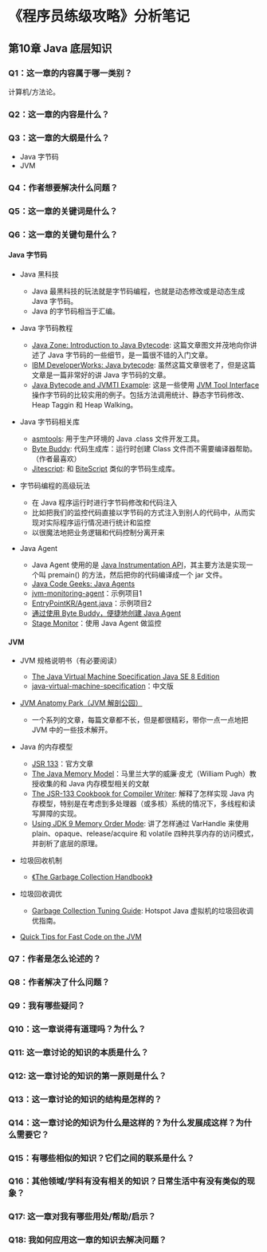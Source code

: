# 《程序员练级攻略》分析笔记

## 第10章 Java 底层知识

### Q1：这一章的内容属于哪一类别？

计算机/方法论。

### Q2：这一章的内容是什么？

### Q3：这一章的大纲是什么？

- Java 字节码
- JVM

### Q4：作者想要解决什么问题？

### Q5：这一章的关键词是什么？

### Q6：这一章的关键句是什么？

#### Java 字节码

- Java 黑科技
  - Java 最黑科技的玩法就是字节码编程，也就是动态修改或是动态生成 Java 字节码。
  - Java 的字节码相当于汇编。

- Java 字节码教程
  - [Java Zone: Introduction to Java Bytecode][1]: 这篇文章图文并茂地向你讲述了 Java 字节码的一些细节，是一篇很不错的入门文章。
  - [IBM DeveloperWorks: Java bytecode][2]: 虽然这篇文章很老了，但是这篇文章是一篇非常好的讲 Java 字节码的文章。
  - [Java Bytecode and JVMTI Example][3]: 这是一些使用 [JVM Tool Interface][23] 操作字节码的比较实用的例子。包括方法调用统计、静态字节码修改、Heap Taggin 和 Heap Walking。

- Java 字节码相关库
  - [asmtools][4]: 用于生产环境的 Java .class 文件开发工具。
  - [Byte Buddy][5]: 代码生成库：运行时创建 Class 文件而不需要编译器帮助。（作者最喜欢）
  - [Jitescript][6]: 和 [BiteScript][24] 类似的字节码生成库。

- 字节码编程的高级玩法
  - 在 Java 程序运行时进行字节码修改和代码注入
  - 比如把我们的监控代码直接以字节码的方式注入到别人的代码中，从而实现对实际程序运行情况进行统计和监控
  - 以很魔法地把业务逻辑和代码控制分离开来

- Java Agent
  - Java Agent 使用的是 [Java Instrumentation API][7]，其主要方法是实现一个叫 premain() 的方法，然后把你的代码编译成一个 jar 文件。
  - [Java Code Geeks: Java Agents][8]
  - [jvm-monitoring-agent][9]：示例项目1
  - [EntryPointKR/Agent.java][10]：示例项目2
  - [通过使用 Byte Buddy，便捷地创建 Java Agent][11]
  - [Stage Monitor][12]：使用 Java Agent 做监控

#### JVM

- JVM 规格说明书（有必要阅读）
  - [The Java Virtual Machine Specification Java SE 8 Edition][13]
  - [java-virtual-machine-specification][14]：中文版

- [JVM Anatomy Park（JVM 解剖公园）][15]
  - 一个系列的文章，每篇文章都不长，但是都很精彩，带你一点一点地把 JVM 中的一些技术解开。

- Java 的内存模型
  - [JSR 133][16]：官方文章
  - [The Java Memory Model][17]：马里兰大学的威廉·皮尤（William Pugh）教授收集的和 Java 内存模型相关的文献 
  - [The JSR-133 Cookbook for Compiler Writer][18]: 解释了怎样实现 Java 内存模型，特别是在考虑到多处理器（或多核）系统的情况下，多线程和读写屏障的实现。
  - [Using JDK 9 Memory Order Mode][19]: 讲了怎样通过 VarHandle 来使用 plain、opaque、release/acquire 和 volatile 四种共享内存的访问模式，并剖析了底层的原理。

- 垃圾回收机制
  - [《The Garbage Collection Handbook》][20]

- 垃圾回收调优
  - [Garbage Collection Tuning Guide][21]: Hotspot Java 虚拟机的垃圾回收调优指南。

- [Quick Tips for Fast Code on the JVM][22]

### Q7：作者是怎么论述的？

### Q8：作者解决了什么问题？

### Q9：我有哪些疑问？

### Q10：这一章说得有道理吗？为什么？

### Q11: 这一章讨论的知识的本质是什么？

### Q12: 这一章讨论的知识的第一原则是什么？

### Q13：这一章讨论的知识的结构是怎样的？

### Q14：这一章讨论的知识为什么是这样的？为什么发展成这样？为什么需要它？

### Q15：有哪些相似的知识？它们之间的联系是什么？

### Q16：其他领域/学科有没有相关的知识？日常生活中有没有类似的现象？

### Q17: 这一章对我有哪些用处/帮助/启示？

### Q18: 我如何应用这一章的知识去解决问题？

  [1]: https://dzone.com/articles/introduction-to-java-bytecode
  [2]: https://developer.ibm.com/technologies/web-development/
  [3]: https://github.com/jon-bell/bytecode-examples
  [4]: https://wiki.openjdk.org/display/CodeTools/asmtools
  [5]: http://bytebuddy.net/#/
  [6]: https://github.com/qmx/jitescript
  [7]: https://stackoverflow.com/questions/11898566/tutorials-about-javaagents
  [8]: https://www.javacodegeeks.com/2015/09/java-agents.html
  [9]: https://github.com/toptal/jvm-monitoring-agent
  [10]: https://gist.github.com/EntryPointKR/152f089f6f3884047abcd19d39297c9e
  [11]: https://www.infoq.cn/article/Easily-Create-Java-Agents-with-ByteBuddy/
  [12]: https://www.stagemonitor.org/
  [13]: https://docs.oracle.com/javase/specs/jvms/se8/jvms8.pdf
  [14]: https://github.com/waylau/java-virtual-machine-specification
  [15]: https://shipilev.net/jvm/anatomy-quarks/
  [16]: https://www.jcp.org/en/jsr/detail?id=133
  [17]: http://www.cs.umd.edu/~pugh/java/memoryModel/
  [18]: https://gee.cs.oswego.edu/dl/jmm/cookbook.html
  [19]: https://gee.cs.oswego.edu/dl/html/j9mm.html
  [20]: https://book.douban.com/subject/6809987/
  [21]: https://book.douban.com/subject/26740958/
  [22]: https://docs.oracle.com/javase/8/docs/technotes/guides/vm/gctuning/
  [23]: https://docs.oracle.com/javase/7/docs/platform/jvmti/jvmti.html
  [24]: https://github.com/headius/bitescript
